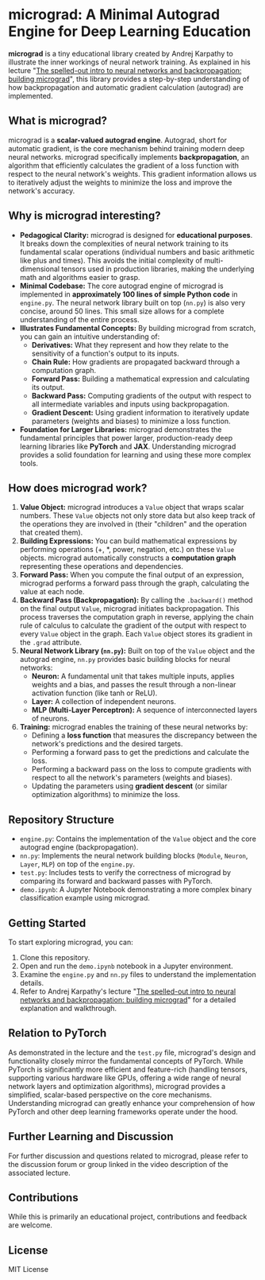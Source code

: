 
# micrograd: A Minimal Autograd Engine for Deep Learning Education

**micrograd** is a tiny educational library created by Andrej Karpathy to illustrate the inner workings of neural network training. As explained in his lecture "[The spelled-out intro to neural networks and backpropagation: building micrograd]([https://www.youtube.com/watch?v=VMj-3erMg0Q](https://www.youtube.com/watch?v=VMj-3S1tku0&t=4178s))", this library provides a step-by-step understanding of how backpropagation and automatic gradient calculation (autograd) are implemented.

## What is micrograd?

micrograd is a **scalar-valued autograd engine**. Autograd, short for automatic gradient, is the core mechanism behind training modern deep neural networks. micrograd specifically implements **backpropagation**, an algorithm that efficiently calculates the gradient of a loss function with respect to the neural network's weights. This gradient information allows us to iteratively adjust the weights to minimize the loss and improve the network's accuracy.

## Why is micrograd interesting?

*   **Pedagogical Clarity:** micrograd is designed for **educational purposes**. It breaks down the complexities of neural network training to its fundamental scalar operations (individual numbers and basic arithmetic like plus and times). This avoids the initial complexity of multi-dimensional tensors used in production libraries, making the underlying math and algorithms easier to grasp.
*   **Minimal Codebase:** The core autograd engine of micrograd is implemented in **approximately 100 lines of simple Python code** in `engine.py`. The neural network library built on top (`nn.py`) is also very concise, around 50 lines. This small size allows for a complete understanding of the entire process.
*   **Illustrates Fundamental Concepts:** By building micrograd from scratch, you can gain an intuitive understanding of:
    *   **Derivatives:** What they represent and how they relate to the sensitivity of a function's output to its inputs.
    *   **Chain Rule:** How gradients are propagated backward through a computation graph.
    *   **Forward Pass:** Building a mathematical expression and calculating its output.
    *   **Backward Pass:** Computing gradients of the output with respect to all intermediate variables and inputs using backpropagation.
    *   **Gradient Descent:** Using gradient information to iteratively update parameters (weights and biases) to minimize a loss function.
*   **Foundation for Larger Libraries:** micrograd demonstrates the fundamental principles that power larger, production-ready deep learning libraries like **PyTorch** and **JAX**. Understanding micrograd provides a solid foundation for learning and using these more complex tools.

## How does micrograd work?

1.  **Value Object:** micrograd introduces a `Value` object that wraps scalar numbers. These `Value` objects not only store data but also keep track of the operations they are involved in (their "children" and the operation that created them).
2.  **Building Expressions:** You can build mathematical expressions by performing operations (+, \*, power, negation, etc.) on these `Value` objects. micrograd automatically constructs a **computation graph** representing these operations and dependencies.
3.  **Forward Pass:** When you compute the final output of an expression, micrograd performs a forward pass through the graph, calculating the value at each node.
4.  **Backward Pass (Backpropagation):** By calling the `.backward()` method on the final output `Value`, micrograd initiates backpropagation. This process traverses the computation graph in reverse, applying the chain rule of calculus to calculate the gradient of the output with respect to every `Value` object in the graph. Each `Value` object stores its gradient in the `.grad` attribute.
5.  **Neural Network Library (`nn.py`):** Built on top of the `Value` object and the autograd engine, `nn.py` provides basic building blocks for neural networks:
    *   **Neuron:** A fundamental unit that takes multiple inputs, applies weights and a bias, and passes the result through a non-linear activation function (like tanh or ReLU).
    *   **Layer:** A collection of independent neurons.
    *   **MLP (Multi-Layer Perceptron):** A sequence of interconnected layers of neurons.
6.  **Training:** micrograd enables the training of these neural networks by:
    *   Defining a **loss function** that measures the discrepancy between the network's predictions and the desired targets.
    *   Performing a forward pass to get the predictions and calculate the loss.
    *   Performing a backward pass on the loss to compute gradients with respect to all the network's parameters (weights and biases).
    *   Updating the parameters using **gradient descent** (or similar optimization algorithms) to minimize the loss.

## Repository Structure

*   `engine.py`: Contains the implementation of the `Value` object and the core autograd engine (backpropagation).
*   `nn.py`: Implements the neural network building blocks (`Module`, `Neuron`, `Layer`, `MLP`) on top of the `engine.py`.
*   `test.py`: Includes tests to verify the correctness of micrograd by comparing its forward and backward passes with PyTorch.
*   `demo.ipynb`: A Jupyter Notebook demonstrating a more complex binary classification example using micrograd.

## Getting Started

To start exploring micrograd, you can:

1.  Clone this repository.
2.  Open and run the `demo.ipynb` notebook in a Jupyter environment.
3.  Examine the `engine.py` and `nn.py` files to understand the implementation details.
4.  Refer to Andrej Karpathy's lecture "[The spelled-out intro to neural networks and backpropagation: building micrograd](https://www.youtube.com/watch?v=VMj-3erMg0Q)" for a detailed explanation and walkthrough.

## Relation to PyTorch

As demonstrated in the lecture and the `test.py` file, micrograd's design and functionality closely mirror the fundamental concepts of PyTorch. While PyTorch is significantly more efficient and feature-rich (handling tensors, supporting various hardware like GPUs, offering a wide range of neural network layers and optimization algorithms), micrograd provides a simplified, scalar-based perspective on the core mechanisms. Understanding micrograd can greatly enhance your comprehension of how PyTorch and other deep learning frameworks operate under the hood.

## Further Learning and Discussion

For further discussion and questions related to micrograd, please refer to the discussion forum or group linked in the video description of the associated lecture.

## Contributions

While this is primarily an educational project, contributions and feedback are welcome.

## License

MIT License
```
